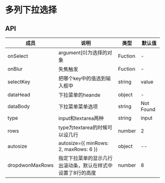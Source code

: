 # 多列下拉选择

## API

成员 | 说明 | 类型 | 默认值
---|---|---|---
onSelect|argument[0]为选择的对象|Fuction|-
onBlur|失焦触发|Fuction|-
selectKey|把哪个key中的值选到输入框中| string| value
dataHead|下拉菜单的heande|object|-
dataBody|下拉菜单菜单选项|string|Not Found
type|input和textarea两种|string|input
rows|type为textarea的时候可以设几行|number|2
autosize|autosize={{ minRows: 2, maxRows: 6 }}|object|--
dropdwonMaxRows|指定下拉菜单的显示几行出滚动条，默认在样式中设置了8行的高度|number|8
